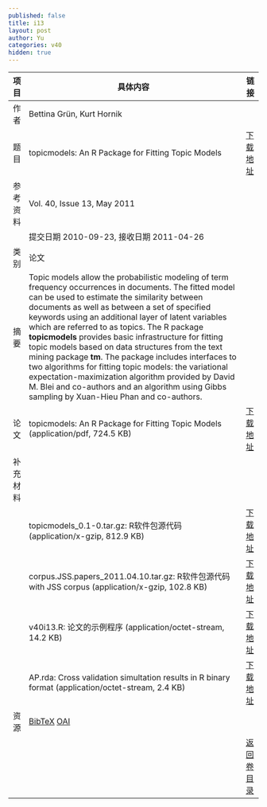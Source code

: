 ```yaml
---
published: false
title: i13
layout: post
author: Yu
categories: v40
hidden: true
---
```


| 项目 | 具体内容 | 链接 |
|---:|---|---|
| 作者 | Bettina Grün, Kurt Hornik| |
| 题目 |topicmodels: An R Package for Fitting Topic Models | [下载地址](http://www.jstatsoft.org/v40/i13/paper) |
| 参考资料 |Vol. 40, Issue 13, May 2011 | |
| | 提交日期 2010-09-23, 接收日期 2011-04-26| | 
| 类别 | 论文| |
| 摘要 | Topic models allow the probabilistic modeling of term frequency occurrences in documents. The fitted model can be used to estimate the similarity between documents as well as between a set of specified keywords using an additional layer of latent variables which are referred to as topics. The R package <b>topicmodels</b> provides basic infrastructure for fitting topic models based on data structures from the text mining package <b>tm</b>. The package includes interfaces to two algorithms for fitting topic models: the variational expectation-maximization algorithm provided by David M. Blei and co-authors and an algorithm using Gibbs sampling by Xuan-Hieu Phan and co-authors.| |
| 论文 | topicmodels: An R Package for Fitting Topic Models  (application/pdf, 724.5 KB)| [下载地址](http://www.jstatsoft.org/v40/i13/paper) |
| 补充材料 | | |
| |topicmodels_0.1-0.tar.gz:            R软件包源代码  (application/x-gzip, 812.9 KB)|  [下载地址](http://www.jstatsoft.org/v40/i13/supp/1) |
| |corpus.JSS.papers_2011.04.10.tar.gz: R软件包源代码 with JSS corpus  (application/x-gzip, 102.8 KB)|  [下载地址](http://www.jstatsoft.org/v40/i13/supp/2) |
| |v40i13.R:                            论文的示例程序  (application/octet-stream, 14.2 KB)|  [下载地址](http://www.jstatsoft.org/v40/i13/supp/3) |
| |AP.rda:                              Cross validation simultation results in R binary format  (application/octet-stream, 2.4 KB)|  [下载地址](http://www.jstatsoft.org/v40/i13/supp/4) |
| 资源 | [BibTeX](http://www.jstatsoft.org/v40/i13/bibtex) [OAI](http://www.jstatsoft.org/oai?verb=GetRecord&identifier=oai.jstatsoft/v40/i13&prefix=oai_dc)| |
| |  | [返回卷目录]({{site.baseurl}}/volume/v40.html) |